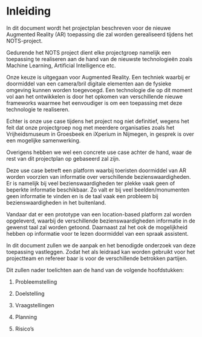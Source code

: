 # Inleiding

In dit document wordt het projectplan beschreven voor de nieuwe Augmented
Reality (AR) toepassing die zal worden gerealiseerd tijdens het NOTS-project.

Gedurende het NOTS project dient elke projectgroep namelijk een toepassing te
realiseren aan de hand van de nieuwste technologieën zoals Machine Learning,
Artificial Intelligence etc.

Onze keuze is uitgegaan voor Augmented Reality. Een techniek waarbij er
doormiddel van een camera/bril digitale elementen aan de fysieke omgeving kunnen
worden toegevoegd. Een technologie die op dit moment vol aan het ontwikkelen is
door het opkomen van verschillende nieuwe frameworks waarmee het eenvoudiger is
om een toepassing met deze technologie te realiseren.

Echter is onze use case tijdens het project nog niet definitief, wegens het feit
dat onze projectgroep nog met meerdere organisaties zoals het Vrijheidsmuseum in
Groesbeek en iXperium in Nijmegen, in gesprek is over een mogelijke
samenwerking.

Overigens hebben we wel een concrete use case achter de hand, waar de rest van
dit projectplan op gebaseerd zal zijn.

Deze use case betreft een platform waarbij toeristen doormiddel van AR worden
voorzien van informatie over verschillende bezienswaardigheden. Er is namelijk
bij veel bezienswaardigheden ter plekke vaak geen of beperkte informatie
beschikbaar. Zo valt er bij veel beelden/monumenten geen informatie te vinden en
is de taal vaak een probleem bij bezienswaardigheden in het buitenland.

Vandaar dat er een prototype van een location-based platform zal worden
opgeleverd, waarbij de verschillende bezienswaardigheden informatie in de
gewenst taal zal worden getoond. Daarnaast zal het ook de mogelijkheid hebben op
informatie voor te lezen doormiddel van een spraak assistent.

In dit document zullen we de aanpak en het benodigde onderzoek van deze toepassing
vastleggen. Zodat het als leidraad kan worden gebruikt voor het projectteam en
refereer baar is voor de verschillende betrokken partijen.

Dit zullen nader toelichten aan de hand van de volgende hoofdstukken:

1.  Probleemstelling

2.  Doelstelling

3.  Vraagstellingen

4.  Planning

5.  Risico’s
